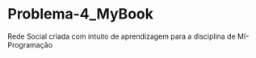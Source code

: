 # Problema-4_MyBook
Rede Social criada com intuito de aprendizagem para a disciplina de MI-Programação
